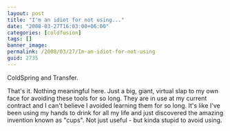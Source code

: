 ```yaml
---
layout: post
title: "I'm an idiot for not using..."
date: "2008-03-27T16:03:00+06:00"
categories: [coldfusion]
tags: []
banner_image: 
permalink: /2008/03/27/Im-an-idiot-for-not-using
guid: 2735
---
```


ColdSpring and Transfer.

That's it. Nothing meaningful here. Just a big, giant, virtual slap to my own face for avoiding these tools for so long. They are in use at my current contract and I can't believe  I avoided learning them for so long. It's like I've been using my hands to drink for all my life and just discovered the amazing invention known as "cups". Not just useful - but kinda stupid to avoid using.